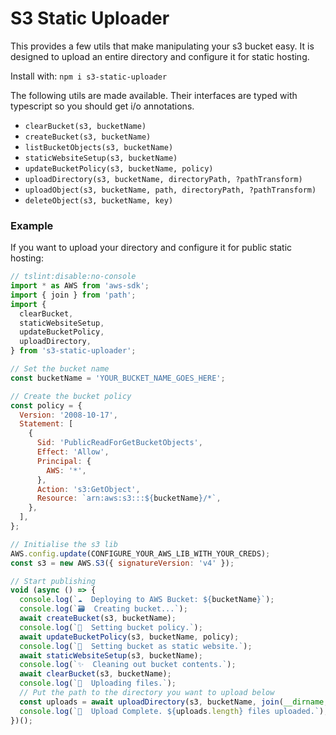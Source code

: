 # S3 Static Uploader

This provides a few utils that make manipulating your s3 bucket easy. It is designed to upload an entire directory and configure it for static hosting.

Install with:
`npm i s3-static-uploader`

The following utils are made available. Their interfaces are typed with typescript so you should get i/o annotations.

* `clearBucket(s3, bucketName)`
* `createBucket(s3, bucketName)`
* `listBucketObjects(s3, bucketName)`
* `staticWebsiteSetup(s3, bucketName)`
* `updateBucketPolicy(s3, bucketName, policy)`
* `uploadDirectory(s3, bucketName, directoryPath, ?pathTransform)`
* `uploadObject(s3, bucketName, path, directoryPath, ?pathTransform)`
* `deleteObject(s3, bucketName, key)`


### Example

If you want to upload your directory and configure it for public static hosting:

```js
// tslint:disable:no-console
import * as AWS from 'aws-sdk';
import { join } from 'path';
import { 
  clearBucket,
  staticWebsiteSetup,
  updateBucketPolicy,
  uploadDirectory,
} from 's3-static-uploader';

// Set the bucket name
const bucketName = 'YOUR_BUCKET_NAME_GOES_HERE';

// Create the bucket policy
const policy = {
  Version: '2008-10-17',
  Statement: [
    {
      Sid: 'PublicReadForGetBucketObjects',
      Effect: 'Allow',
      Principal: {
        AWS: '*',
      },
      Action: 's3:GetObject',
      Resource: `arn:aws:s3:::${bucketName}/*`,
    },
  ],
};

// Initialise the s3 lib
AWS.config.update(CONFIGURE_YOUR_AWS_LIB_WITH_YOUR_CREDS);
const s3 = new AWS.S3({ signatureVersion: 'v4' });

// Start publishing
void (async () => {
  console.log(`☁️  Deploying to AWS Bucket: ${bucketName}`);
  console.log(`🗃️  Creating bucket...`);
  await createBucket(s3, bucketName);
  console.log(`📜  Setting bucket policy.`);
  await updateBucketPolicy(s3, bucketName, policy);
  console.log(`📜  Setting bucket as static website.`);
  await staticWebsiteSetup(s3, bucketName);
  console.log(`✨  Cleaning out bucket contents.`);
  await clearBucket(s3, bucketName);
  console.log(`💾  Uploading files.`);
  // Put the path to the directory you want to upload below
  const uploads = await uploadDirectory(s3, bucketName, join(__dirname, '../../build');
  console.log(`🏁  Upload Complete. ${uploads.length} files uploaded.`);
})();
```
